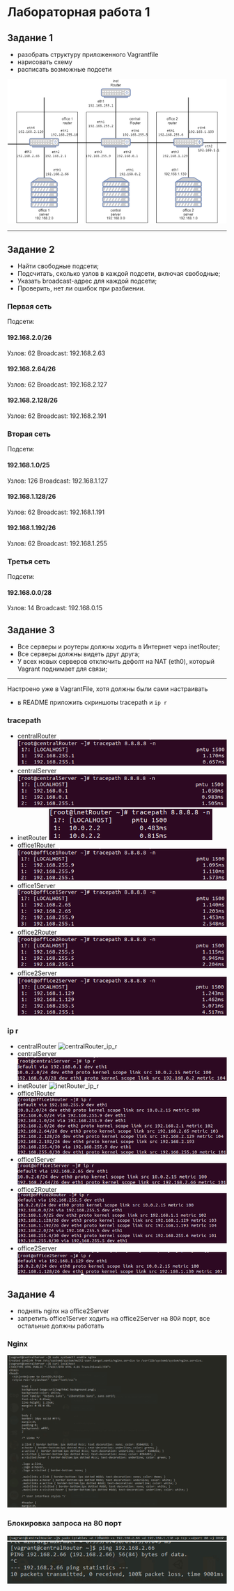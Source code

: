 # Лабораторная работа 1
## Задание 1
- разобрать структуру приложенного Vagrantfile
- нарисовать схему
- расписать возможные подсети

![mai_lab_1](mai_lab_1.png)

---
## Задание 2
- Найти свободные подсети;
- Подсчитать, сколько узлов в каждой подсети, включая свободные;
- Указать broadcast-адрес для каждой подсети;
- Проверить, нет ли ошибок при разбиении.

### Первая сеть
Подсети:

#### 192.168.2.0/26
Узлов: 62
Broadcast: 192.168.2.63

#### 192.168.2.64/26
Узлов: 62
Broadcast: 192.168.2.127

#### 192.168.2.128/26
Узлов: 62
Broadcast: 192.168.2.191

### Вторая сеть
Подсети:

#### 192.168.1.0/25
Узлов: 126
Broadcast: 192.168.1.127

#### 192.168.1.128/26
Узлов: 62
Broadcast: 192.168.1.191

#### 192.168.1.192/26
Узлов: 62
Broadcast: 192.168.1.255

### Третья сеть
Подсети:

#### 192.168.0.0/28
Узлов: 14
Broadcast: 192.168.0.15

## Задание 3

- Все серверы и роутеры должны ходить в Интернет черз inetRouter;
- Все серверы должны видеть друг друга;
- У всех новых серверов отключить дефолт на NAT (eth0), который Vagrant поднимает для связи; 
____________________________________________________________________________________________
Настроено уже в VagrantFile, хотя должны были сами настраивать

- в README приложить скриншоты tracepath и `ip r`

### tracepath
- centralRouter
![centralRouter_tracepath](tracepath/centralRouter_tracepath.png)
- centralServer
![centralServer_tracepath](tracepath/centralServer_tracepath.png)
- inetRouter
![inetRouter_tracepath](tracepath/inetRouter_tracepath.png)
- office1Router
![office1Router_tracepath](tracepath/office1Router_tracepath.png)
- office1Server
![office1Server](tracepath/office1Server.png)
- office2Router
![office2Router_tracepath](tracepath/office2Router_tracepath.png)
- office2Server
![office2Server_tracepath](tracepath/office2Server_tracepath.png)

### ip r

- centralRouter
![centralRouter_ip_r](ip_r/central_router_ip_r.png.png)
- centralServer
![centralServer_ip_r](ip_r/centralServer_ip_r.png)
- inetRouter
![inetRouter_ip_r](ip_r/inet_router_ip_r.png.png)
- office1Router
![office1Router_ip_r](ip_r/office1Router_ip_r.png)
- office1Server
![office1Server_ip_r](ip_r/office1Server_ip_r.png)
- office2Router
![office2Router_ip_r](ip_r/office2Router_ip_r.png)
- office2Server
![office2Server_ip_r](ip_r/office2Server_ip_r.png)

## Задание 4
- поднять nginx на officе2Server
- запретить office1Server ходить на office2Server на 80й порт, все остальные должны работать

### Nginx

![nginx](nginx.png)

###  Блокировка запроса на 80 порт
![port80](port80.png)
![ping](ping.png)
